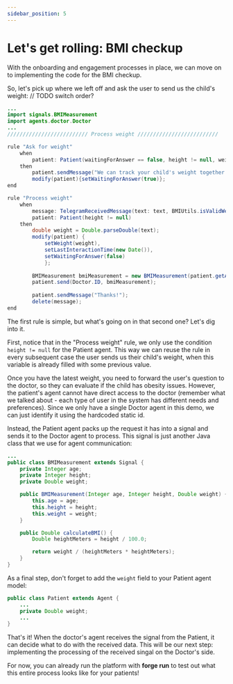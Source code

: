 ```yaml
---
sidebar_position: 5
---
```


# Let's get rolling: BMI checkup

With the onboarding and engagement processes in place, we can move on to implementing the code for the BMI checkup.

So, let's pick up where we left off and ask the user to send us the child's weight:  // TODO switch order?

```java title="rules/patient/Patient.drl"
...
import signals.BMIMeasurement
import agents.doctor.Doctor
...
////////////////////////// Process weight //////////////////////////

rule "Ask for weight"
    when
        patient: Patient(waitingForAnswer == false, height != null, weight == null)
    then
        patient.sendMessage("We can track your child's weight together to see if there are any issues! Just send me send me your child's weight and I'll check it with the doctor 😊");
        modify(patient){setWaitingForAnswer(true)};
end

rule "Process weight"
    when
        message: TelegramReceivedMessage(text: text, BMIUtils.isValidWeight(text)) from entry-point "signals"
        patient: Patient(height != null)
    then
        double weight = Double.parseDouble(text);
        modify(patient) {
            setWeight(weight),
            setLastInteractionTime(new Date()),
            setWaitingForAnswer(false)
            };
        
        BMIMeasurement bmiMeasurement = new BMIMeasurement(patient.getAge(), patient.getHeight(), weight);
        patient.send(Doctor.ID, bmiMeasurement);
        
        patient.sendMessage("Thanks!");
        delete(message);
end
```

The first rule is simple, but what's going on in that second one? Let's dig into it.

First, notice that in the "Process weight" rule, we only use the condition `height != null` for the Patient agent. 
This way we can reuse the rule in every subsequent case the user sends us their child's weight, when this variable is already filled with some previous value.

Once you have the latest weight, you need to forward the user's question to the doctor, so they can evaluate if the child has obesity issues.
However, the patient's agent cannot have direct access to the doctor (remember what we talked about - each type of user in the system has different needs and preferences).
Since we only have a single Doctor agent in this demo, we can just identify it using the hardcoded static id.

Instead, the Patient agent packs up the request it has into a signal and sends it to the Doctor agent to process.
This signal is just another Java class that we use for agent communication:

```java title="java/signals/BMIMeasurement.java"
...
public class BMIMeasurement extends Signal {
    private Integer age;
    private Integer height;
    private Double weight;

    public BMIMeasurement(Integer age, Integer height, Double weight) {
        this.age = age;
        this.height = height;
        this.weight = weight;
    }

    public Double calculateBMI() {
        Double heightMeters = height / 100.0;

        return weight / (heightMeters * heightMeters);
    }
}

```
As a final step, don't forget to add the `weight` field to your Patient agent model:
```java title="java/agents/Patient.java"
public class Patient extends Agent {
    ...
    private Double weight;
    ...
}
```

That's it! When the doctor's agent receives the signal from the Patient, it can decide what to do with the received data. 
This will be our next step: implementing the processing of the received singal on the Doctor's side.  

For now, you can already run the platform with **forge run** to test out what this entire process looks like for your patients!
